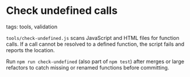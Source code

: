# Check undefined calls

tags: tools, validation

`tools/check-undefined.js` scans JavaScript and HTML files for function calls. If a call cannot be resolved to a defined function, the script fails and reports the location.

Run `npm run check-undefined` (also part of `npm test`) after merges or large refactors to catch missing or renamed functions before committing.
